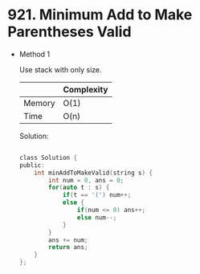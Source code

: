 # 921. Minimum Add to Make Parentheses Valid 
- Method 1

    Use stack with only size.

    | |   Complexity  |
    | ----------- | ----------- | 
    |  Memory     | O(1) | 
    |      Time       |  O(n) | 


    Solution:

    ``` h

    class Solution {
    public:
        int minAddToMakeValid(string s) {
            int num = 0, ans = 0;
            for(auto t : s) {
                if(t == '(') num++;
                else {
                    if(num <= 0) ans++;
                    else num--;
                }
            }
            ans += num;
            return ans;
        }
    };

    ```

<!-- - Method 2

    This is another method.

    | |   Complexity  |
    | ----------- | ----------- | 
    |  Memory     | O(n) | 
    |      Time       |  O(n) | 


    Solution:

    ``` h



    ```

- Additional Knowledge:
       
    Here are some additional knowledge.



<br> -->